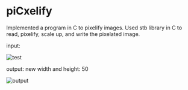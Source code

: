 # piCxelify
Implemented a program in C to pixelify images. Used stb library in C to read, pixelify, scale up, and write the pixelated image.

input:


![test](https://github.com/sadafjawad/piCxelify/assets/96027974/2fedbcf3-f82f-4ae7-88e0-9534ce937f45)

output:
new width and height: 50


![output](https://github.com/sadafjawad/piCxelify/assets/96027974/2fc32532-0ad6-47e0-97c0-611db4845ab3)
